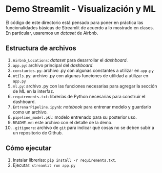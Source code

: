 # Demo Streamlit - Visualización y ML

El código de este directorio está pensado para poner en práctica las funcionalidades básicas de Streamlit de acuerdo a lo mostrado en clases. En particular, usaremos un _dataset_ de Airbnb.

## Estructura de archivos

1. `Airbnb_Locations`: _dataset_ para desarrollar el _dashboard_.
2. `app.py`: archivo principal del _dashboard_.
3. `constantes.py`: archivo .py con algunas constantes a utilizar en `app.py`
4. `utils.py`: archivo .py con algunas funciones de utilidad a utilizar en `app.py`
5. `ml.py`: archivo .py con las funciones necesarias para agregar la sección de ML en la interfaz.
6. `requirements.txt`: librerías de Python necesarias para construir el dashboard.
7. `EntrenarPipeline.ipynb`: _notebook_ para entrenar modelo y guardarlo como un archivo.
8. `pipeline_model.pkl`: modelo entrenado para su posterior uso.
9. `README.md`: este archivo con el detalle de la demo.
10. `.gitignore`: archivo de `git` para indicar qué cosas no se deben subir a un repositorio de Github.

## Cómo ejecutar
1. Instalar librerías: `pip install -r requirements.txt`.
2. Ejecutar: `streamlit run app.py`

